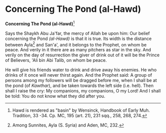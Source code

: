 Concerning The Pond (al-Hawd)
=============================

**Concerning The Pond (al-Hawd)**[^1]

Says the Shaykh Abu Ja'far, the mercy of Allah be upon him: Our belief
concerning the Pond *(al-Hawd)* is that it is true. Its width is the
distance between Ayla[^2] and San'a', and it belongs to the Prophet, on
whom be peace. And verily in it there are as many pitchers as star in
the sky. And verily on the day of resurrection the giver of drink out of
it will be the Prince of Believers, 'Ali bin Abi Talib, on whom be
peace.

He will give his friends water to drink and drive away his enemies. He
who drinks of it once will never thirst again. And the Prophet said: A
group of persons among my followers will be dragged before me, when I
shall be at the pond (of *Kawthar*), and be taken towards the left side
(i.e. hell). Then shall I raise the cry: My companions, my companions, O
my Lord! And I shall be told: You do not know what they did after you.

[^1]: Hawd is rendered as "basin" by Wensinck, Handbook of Early Muh.
Tradition, 33 -34. Cp. MC, 195 (art. 21), 231 sqq., 258, 268, 274.

[^2]: Among Sunnites, Ayla (S. Syria) and Aden, MC, 232.


